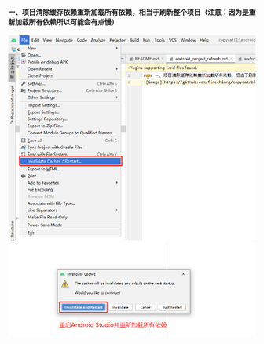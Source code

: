 #### 一、项目清除缓存依赖重新加载所有依赖，相当于刷新整个项目（注意：因为是重新加载所有依赖所以可能会有点慢）
![image](https://github.com/firechiang/copycat/blob/master/docs/images/android_project_refresh01.png)
![image](https://github.com/firechiang/copycat/blob/master/docs/images/android_project_refresh02.png)